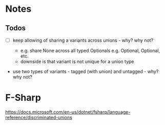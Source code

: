 # Notes

## Todos

- [ ] keep allowing of sharing a variants across unions - why? why not?

  - e.g. share None across all typed Optionals e.g. Optional<Hash>, Optional<Array>, etc.
  - downside is that variant is not unique for a union type

- use two types of variants - tagged (with union) and untagged - why? why not?

  
# F-Sharp

<https://docs.microsoft.com/en-us/dotnet/fsharp/language-reference/discriminated-unions>



